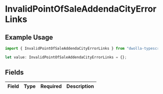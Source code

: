 # InvalidPointOfSaleAddendaCityErrorLinks

## Example Usage

```typescript
import { InvalidPointOfSaleAddendaCityErrorLinks } from "dwolla-typescript";

let value: InvalidPointOfSaleAddendaCityErrorLinks = {};
```

## Fields

| Field       | Type        | Required    | Description |
| ----------- | ----------- | ----------- | ----------- |